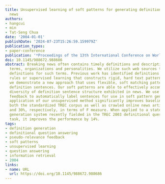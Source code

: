 ```yaml
---
title: Unsupervised learning of soft patterns for generating definitions from online
  news
authors:
- hangcui
- min
- Tat-Seng Chua
date: '2004-01-01'
publishDate: '2024-07-23T15:26:59.159979Z'
publication_types:
- paper-conference
publication: '*Proceedings of the 13th International Conference on World Wide Web*'
doi: 10.1145/988672.988686
abstract: Breaking news often contains timely definitions and descriptions of current
  terms, organizations and personalities. We utilize such web sources to construct
  definitions for such terms. Previous work has identified definitions using hand-crafted
  rules or supervised learning that constructs rigid, hard text patterns. In contrast,
  we demonstrate a new approach that uses flexible, soft matching patterns to characterize
  definition sentences. Our soft patterns are able to effectively accommodate the
  diversity of definition sentence structure exhibited in news. We use pseudo-relevance
  feedback to automatically label sentences for use in soft pattern generation. The
  application of our unsupervised method significantly improves baseline systems on
  both the standardized TREC corpus as well as crawled online news articles by 27%
  and 30%, respectively, in terms of F measure. When applied to a state-of-art definition
  generation system recently fielded in the TREC 2003 definitional question answering
  task, it improves the performance by 14%.
tags:
- definition generation
- definitional question answering
- pseudo-relevance feedback
- soft patterns
- unsupervised learning
- question answering
- information retrieval
- 2004
links:
- name: URL
  url: https://doi.org/10.1145/988672.988686
---
```

